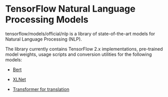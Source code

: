 # TensorFlow Natural Language Processing Models

tensorflow/models/official/nlp is a library of state-of-the-art models for
Natural Language Processing (NLP).

The library currently contains TensorFlow 2.x implementations, pre-trained
model weights, usage scripts and conversion utilities for the following models:

* [Bert](bert)

* [XLNet](xlnet)

* [Transformer for translation](transformer)
